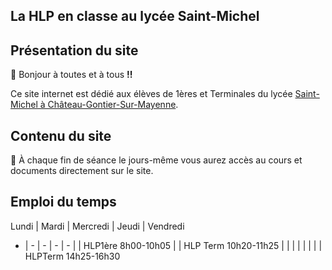 ## La HLP en classe au lycée Saint-Michel

## Présentation du site

👋 Bonjour à toutes et à tous **!!**

Ce site internet est dédié aux élèves de 1ères et Terminales du lycée [Saint-Michel à Château-Gontier-Sur-Mayenne](https://eccg53.paysdelaloire.e-lyco.fr/?utm_source=enseignement-prive.info). 


## Contenu du site

📢  À chaque fin de séance le jours-même vous aurez accès au cours et documents directement sur le site.



## Emploi du temps

Lundi | Mardi | Mercredi | Jeudi | Vendredi 
- | - | - | - | -
 |  | HLP1ère 8h00-10h05 |  | 
HLP Term 10h20-11h25 |  |  |  | 
 |  |  |  | HLPTerm 14h25-16h30 



